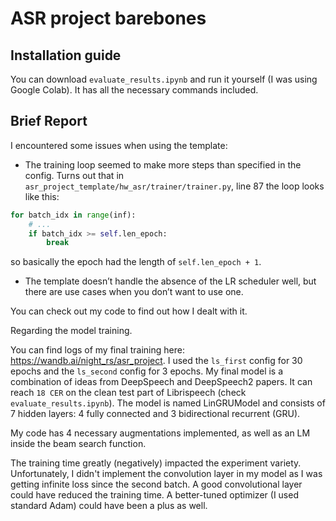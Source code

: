 # ASR project barebones

## Installation guide

You can download `evaluate_results.ipynb` and run it yourself (I was using Google Colab). It has all the necessary commands included.

## Brief Report

I encountered some issues when using the template:

- The training loop seemed to make more steps than specified in the config. Turns out that in `asr_project_template/hw_asr/trainer/trainer.py`, line 87 the loop looks like this:

```python
for batch_idx in range(inf):
    # ...
    if batch_idx >= self.len_epoch:
        break
```

so basically the epoch had the length of `self.len_epoch + 1`.

- The template doesn’t handle the absence of the LR scheduler well, but there are use cases when you don’t want to use one.

You can check out my code to find out how I dealt with it.

Regarding the model training.

You can find logs of my final training here: https://wandb.ai/night_rs/asr_project. I used the `ls_first` config for 30 epochs and the `ls_second` config for 3 epochs. My final model is a combination of ideas from DeepSpeech and DeepSpeech2 papers. It can reach `18 CER` on the clean test part of Librispeech (check `evaluate_results.ipynb`). The model is named LinGRUModel and consists of 7 hidden layers: 4 fully connected and 3 bidirectional recurrent (GRU).

My code has 4 necessary augmentations implemented, as well as an LM inside the beam search function.

The training time greatly (negatively) impacted the experiment variety. Unfortunately, I didn't implement the convolution layer in my model as I was getting infinite loss since the second batch. A good convolutional layer could have reduced the training time. A better-tuned optimizer (I used standard Adam) could have been a plus as well.
